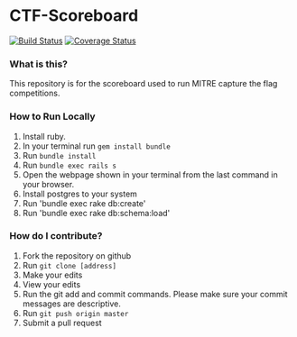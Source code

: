 # CTF-Scoreboard

[![Build Status](https://travis-ci.org/mitre-cyber-academy/ctf-scoreboard.svg?branch=add_divisions)](https://travis-ci.org/mitre-cyber-academy/ctf-scoreboard)
[![Coverage Status](https://coveralls.io/repos/github/mitre-cyber-academy/ctf-scoreboard/badge.svg?branch=add_divisions)](https://coveralls.io/github/mitre-cyber-academy/ctf-scoreboard?branch=add_divisions)

### What is this?

This repository is for the scoreboard used to run MITRE capture the flag competitions.

### How to Run Locally

1. Install ruby.
2. In your terminal run `gem install bundle`
3. Run `bundle install`
4. Run `bundle exec rails s`
5. Open the webpage shown in your terminal from the last command in your browser.
6. Install postgres to your system
8. Run 'bundle exec rake db:create'
9. Run 'bundle exec rake db:schema:load'


### How do I contribute?

1. Fork the repository on github
2. Run `git clone [address]`
3. Make your edits
4. View your edits
5. Run the git add and commit commands. Please make sure your commit messages are descriptive.
6. Run `git push origin master`
7. Submit a pull request
